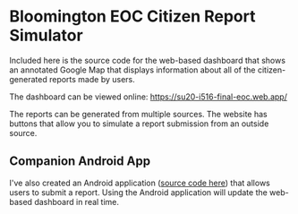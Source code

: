 # Bloomington EOC Citizen Report Simulator
Included here is the source code for the web-based dashboard that shows an annotated Google Map that displays information about all of the citizen-generated reports made by users.

The dashboard can be viewed online: https://su20-i516-final-eoc.web.app/

The reports can be generated from multiple sources.  The website has buttons that allow you to simulate a report submission from an outside source.

## Companion Android App
I've also created an Android application ([source code here](https://github.com/su20-elliott-i516/android_bton_citizen_reporter)) that allows users to submit a report.  Using the Android application will update the web-based dashboard in real time.